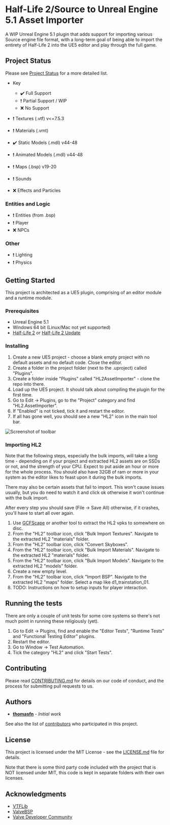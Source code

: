 # Half-Life 2/Source to Unreal Engine 5.1 Asset Importer

A WIP Unreal Engine 5.1 plugin that adds support for importing various Source engine file format, with a long-term goal of being able to import the entirety of Half-Life 2 into the UE5 editor and play through the full game.

## Project Status

Please see [Project Status](STATUS.md) for a more detailed list.

- Key
	- :heavy_check_mark: Full Support
	- :heavy_exclamation_mark: Partial Support / WIP
	- :x: No Support

- :heavy_exclamation_mark: Textures (.vtf) v<=7.5.3
- :heavy_exclamation_mark: Materials (.vmt)
- :heavy_check_mark: Static Models (.mdl) v44-48
- :heavy_exclamation_mark: Animated Models (.mdl) v44-48
- :heavy_exclamation_mark: Maps (.bsp) v19-20
- :heavy_exclamation_mark: Sounds
- :x: Effects and Particles

### Entities and Logic
	
- :heavy_exclamation_mark: Entities (from .bsp)
- :heavy_exclamation_mark: Player
- :x: NPCs

### Other

- :heavy_exclamation_mark: Lighting
- :heavy_exclamation_mark: Physics

## Getting Started

This project is architected as a UE5 plugin, comprising of an editor module and a runtime module.

### Prerequisites

- Unreal Engine 5.1
- Windows 64 bit (Linux/Mac not yet supported)
- [Half-Life 2](https://store.steampowered.com/app/220/HalfLife_2/) or [Half-Life 2 Update](https://store.steampowered.com/app/290930/HalfLife_2_Update/)

### Installing

1. Create a new UE5 project - choose a blank empty project with no default assets and no default code. Close the editor.
2. Create a folder in the project folder (next to the .uproject) called "Plugins".
3. Create a folder inside "Plugins" called "HL2AssetImporter" - clone the repo into there.
4. Load up the UE5 project. It should talk about compiling the plugin for the first time.
5. Go to Edit -> Plugins, go to the "Project" category and find "HL2.AssetImporter".
6. If "Enabled" is not ticked, tick it and restart the editor.
7. If all has gone well, you should see a new "HL2" icon in the main tool bar.

 ![Screenshot of toolbar](https://github.com/thomasfn/HL2UE4AssetImporter/raw/master/docs/toolbar1.png "Screenshot of toolbar")

### Importing HL2

Note that the following steps, especially the bulk imports, will take a long time - depending on if your project and extracted HL2 assets are on SSDs or not, and the strength of your CPU. Expect to put aside an hour or more for the whole process. You should also have 32GB of ram or more in your system as the editor likes to feast upon it during the bulk imports.

There may also be certain assets that fail to import. This won't cause issues usually, but you do need to watch it and click ok otherwise it won't continue with the bulk import.

After every step you should save (File -> Save All) otherwise, if it crashes, you'll have to start all over again.

1. Use [GCFScape](http://nemesis.thewavelength.net/?p=26) or another tool to extract the HL2 vpks to somewhere on disc.
2. From the "HL2" toolbar icon, click "Bulk Import Textures". Navigate to the extracted HL2 "materials" folder.
3. From the "HL2" toolbar icon, click "Convert Skyboxes".
4. From the "HL2" toolbar icon, click "Bulk Import Materials". Navigate to the extracted HL2 "materials" folder.
5. From the "HL2" toolbar icon, click "Bulk Import Models". Navigate to the extracted HL2 "models" folder.
6. Create a new empty level.
7. From the "HL2" toolbar icon, click "Import BSP". Navigate to the extracted HL2 "maps" folder. Select a map like d1_trainstation_01.
9. TODO: Instructions on how to setup inputs for player interaction.

## Running the tests

There are only a couple of unit tests for some core systems so there's not much point in running these religiously (yet).

1. Go to Edit -> Plugins, find and enable the "Editor Tests", "Runtime Tests" and "Functional Testing Editor" plugins.
2. Restart the editor.
3. Go to Window -> Test Automation.
4. Tick the category "HL2" and click "Start Tests".

## Contributing

Please read [CONTRIBUTING.md](https://gist.github.com/PurpleBooth/b24679402957c63ec426) for details on our code of conduct, and the process for submitting pull requests to us.

## Authors

* **[thomasfn](https://github.com/thomasfn)** - *Initial work*

See also the list of [contributors](https://github.com/your/project/contributors) who participated in this project.

## License

This project is licensed under the MIT License - see the [LICENSE.md](LICENSE.md) file for details.

Note that there is some third party code included with the project that is NOT licensed under MIT, this code is kept in separate folders with their own licenses.

## Acknowledgments

* [VTFLib](http://nemesis.thewavelength.net/index.php?c=177)
* [ValveBSP](https://github.com/ReactiioN1337/valve-bsp-parser/tree/master/ValveBSP)
* [Valve Developer Community](https://developer.valvesoftware.com/wiki/Main_Page)
